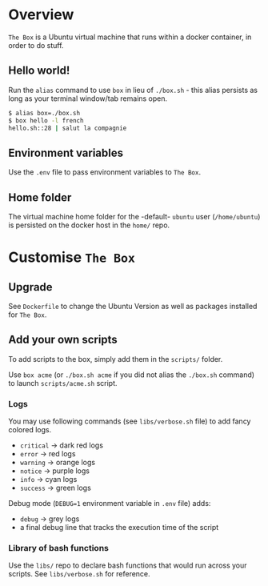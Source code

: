 # Overview

`The Box` is a Ubuntu virtual machine that runs within a docker container, in order to do stuff.

## Hello world!

Run the `alias` command to use `box` in lieu of `./box.sh` - this alias persists as long as your terminal window/tab remains open.

```bash
$ alias box=./box.sh
$ box hello -l french
hello.sh::28 | salut la compagnie
```

## Environment variables

Use the `.env` file to pass environment variables to `The Box`.


## Home folder

The virtual machine home folder for the -default- `ubuntu` user (`/home/ubuntu`) is persisted on the docker host in the `home/` repo.


# Customise `The Box`

## Upgrade

See `Dockerfile` to change the Ubuntu Version as well as packages installed for `The Box`. 


## Add your own scripts

To add scripts to the box, simply add them in the `scripts/` folder.

Use `box acme` (or `./box.sh acme` if you did not alias the `./box.sh` command) to launch `scripts/acme.sh` script.


### Logs

You may use following commands (see `libs/verbose.sh` file) to add fancy colored logs.
* `critical` -> dark red logs
* `error` -> red logs
* `warning` -> orange logs
* `notice` -> purple logs
* `info` -> cyan logs
* `success` -> green logs

Debug mode (`DEBUG=1` environment variable in `.env` file) adds: 
* `debug` -> grey logs
* a final debug line that tracks the execution time of the script


### Library of bash functions

Use the `libs/` repo to declare bash functions that would run across your scripts. See `libs/verbose.sh` for reference.
